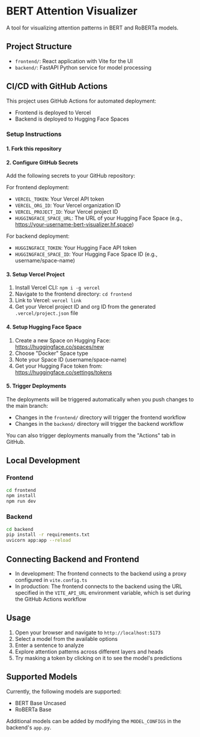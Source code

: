 # BERT Attention Visualizer

A tool for visualizing attention patterns in BERT and RoBERTa models.

## Project Structure

- `frontend/`: React application with Vite for the UI
- `backend/`: FastAPI Python service for model processing

## CI/CD with GitHub Actions

This project uses GitHub Actions for automated deployment:
- Frontend is deployed to Vercel
- Backend is deployed to Hugging Face Spaces

### Setup Instructions

#### 1. Fork this repository

#### 2. Configure GitHub Secrets

Add the following secrets to your GitHub repository:

For frontend deployment:
- `VERCEL_TOKEN`: Your Vercel API token
- `VERCEL_ORG_ID`: Your Vercel organization ID
- `VERCEL_PROJECT_ID`: Your Vercel project ID
- `HUGGINGFACE_SPACE_URL`: The URL of your Hugging Face Space (e.g., https://your-username-bert-visualizer.hf.space)

For backend deployment:
- `HUGGINGFACE_TOKEN`: Your Hugging Face API token
- `HUGGINGFACE_SPACE_ID`: Your Hugging Face Space ID (e.g., username/space-name)

#### 3. Setup Vercel Project

1. Install Vercel CLI: `npm i -g vercel`
2. Navigate to the frontend directory: `cd frontend`
3. Link to Vercel: `vercel link`
4. Get your Vercel project ID and org ID from the generated `.vercel/project.json` file

#### 4. Setup Hugging Face Space

1. Create a new Space on Hugging Face: https://huggingface.co/spaces/new
2. Choose "Docker" Space type
3. Note your Space ID (username/space-name)
4. Get your Hugging Face token from: https://huggingface.co/settings/tokens

#### 5. Trigger Deployments

The deployments will be triggered automatically when you push changes to the main branch:
- Changes in the `frontend/` directory will trigger the frontend workflow
- Changes in the `backend/` directory will trigger the backend workflow

You can also trigger deployments manually from the "Actions" tab in GitHub.

## Local Development

### Frontend

```bash
cd frontend
npm install
npm run dev
```

### Backend

```bash
cd backend
pip install -r requirements.txt
uvicorn app:app --reload
```

## Connecting Backend and Frontend

- In development: The frontend connects to the backend using a proxy configured in `vite.config.ts`
- In production: The frontend connects to the backend using the URL specified in the `VITE_API_URL` environment variable, which is set during the GitHub Actions workflow

## Usage

1. Open your browser and navigate to `http://localhost:5173`
2. Select a model from the available options
3. Enter a sentence to analyze
4. Explore attention patterns across different layers and heads
5. Try masking a token by clicking on it to see the model's predictions

## Supported Models

Currently, the following models are supported:

- BERT Base Uncased
- RoBERTa Base

Additional models can be added by modifying the `MODEL_CONFIGS` in the backend's `app.py`.
